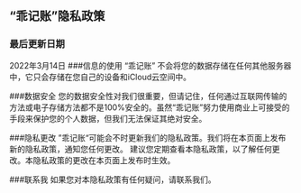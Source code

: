 ## “乖记账”隐私政策
### 最后更新日期
2022年3月14日
###信息的使用
“乖记账” 不会将您的数据存储在任何其他服务器中，它只会存储在您自己的设备和iCloud云空间中。

###数据安全
您的数据安全性对我们很重要，但请记住，任何通过互联网传输的方法或电子存储方法都不是100%安全的。虽然“乖记账”努力使用商业上可接受的手段来保护您的个人数据，但我们无法保证其绝对安全。

###隐私更改
”乖记账“可能会不时更新我们的隐私政策。我们将在本页面上发布新的隐私政策，通知您任何更改。
建议您定期查看本隐私政策，以了解任何更改。本隐私政策的更改在本页面上发布时生效。

###联系我
如果您对本隐私政策有任何疑问，请联系我们。

